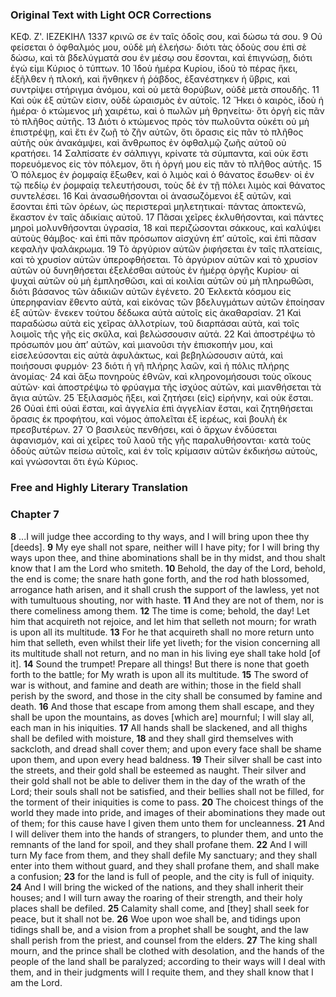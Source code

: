 ### Original Text with Light OCR Corrections

ΚΕΦ. Ζ'. ΙΕΖΕΚΙΗΛ 1337
κρινῶ σε ἐν ταῖς ὁδοῖς σου, καὶ δώσω τά σου.
9 Οὐ φείσεται ὁ ὀφθαλμός μου, οὐδὲ μὴ ἐλεήσω· διότι τὰς ὁδοὺς σου ἐπὶ σὲ δώσω, καὶ τὰ βδελύγματά σου ἐν μέσῳ σου ἔσονται, καὶ ἐπιγνώσῃ, διότι ἐγώ εἰμι Κύριος ὁ τύπτων.
10 Ἰδοὺ ἡμέρα Κυρίου, ἰδοὺ τὸ πέρας ἥκει, ἐξῆλθεν ἡ πλοκή, καὶ ἤνθηκεν ἡ ῥάβδος, ἐξανέστηκεν ἡ ὕβρις, καὶ συντρίψει στήριγμα ἀνόμου, καὶ οὐ μετὰ θορύβων, οὐδὲ μετὰ σπουδῆς.
11 Καὶ οὐκ ἐξ αὐτῶν εἰσιν, οὐδὲ ὡραισμὸς ἐν αὐτοῖς.
12 Ἤκει ὁ καιρὸς, ἰδοὺ ἡ ἡμέρα· ὁ κτώμενος μὴ χαιρέτω, καὶ ὁ πωλῶν μὴ θρηνείτω· ὅτι ὀργὴ εἰς πᾶν τὸ πλῆθος αὐτῆς.
13 Διότι ὁ κτώμενος πρὸς τὸν πωλοῦντα οὐκέτι οὐ μὴ ἐπιστρέψῃ, καὶ ἔτι ἐν ζωῇ τὸ ζῆν αὐτῶν, ὅτι ὅρασις εἰς πᾶν τὸ πλῆθος αὐτῆς οὐκ ἀνακάμψει, καὶ ἄνθρωπος ἐν ὀφθαλμῷ ζωῆς αὐτοῦ οὐ κρατήσει.
14 Σαλπίσατε ἐν σάλπιγγι, κρίνατε τὰ σύμπαντα, καὶ οὐκ ἔστι πορευόμενος εἰς τὸν πόλεμον, ὅτι ἡ ὀργή μου εἰς πᾶν τὸ πλῆθος αὐτῆς.
15 Ὁ πόλεμος ἐν ῥομφαίᾳ ἔξωθεν, καὶ ὁ λιμὸς καὶ ὁ θάνατος ἔσωθεν· οἱ ἐν τῷ πεδίῳ ἐν ῥομφαίᾳ τελευτήσουσι, τοὺς δὲ ἐν τῇ πόλει λιμὸς καὶ θάνατος συντελέσει.
16 Καὶ ἀνασωθήσονται οἱ ἀνασωζόμενοι ἐξ αὐτῶν, καὶ ἔσονται ἐπὶ τῶν ὀρέων, ὡς περιστεραὶ μηλετητικαί· πάντας ἀποκτενῶ, ἕκαστον ἐν ταῖς ἀδικίαις αὐτοῦ.
17 Πᾶσαι χεῖρες ἐκλυθήσονται, καὶ πάντες μηροὶ μολυνθήσονται ὑγρασία,
18 καὶ περιζώσονται σάκκους, καὶ καλύψει αὐτοὺς θάμβος· καὶ ἐπὶ πᾶν πρόσωπον αἰσχύνη ἐπ’ αὐτοῖς, καὶ ἐπὶ πᾶσαν κεφαλὴν ψαλάκρωμα.
19 Τὸ ἀργύριον αὐτῶν ῥιφήσεται ἐν ταῖς πλατείαις, καὶ τὸ χρυσίον αὐτῶν ὑπεροφθήσεται. Τὸ ἀργύριον αὐτῶν καὶ τὸ χρυσίον αὐτῶν οὐ δυνηθήσεται ἐξελέσθαι αὐτοὺς ἐν ἡμέρᾳ ὀργῆς Κυρίου· αἱ ψυχαὶ αὐτῶν οὐ μὴ ἐμπλησθῶσι, καὶ αἱ κοιλίαι αὐτῶν οὐ μὴ πληρωθῶσι, διότι βάσανος τῶν ἀδικιῶν αὐτῶν ἐγένετο.
20 Ἐκλεκτὰ κόσμου εἰς ὑπερηφανίαν ἔθεντο αὐτὰ, καὶ εἰκόνας τῶν βδελυγμάτων αὐτῶν ἐποίησαν ἐξ αὐτῶν· ἕνεκεν τούτου δέδωκα αὐτὰ αὐτοῖς εἰς ἀκαθαρσίαν.
21 Καὶ παραδώσω αὐτὰ εἰς χεῖρας ἀλλοτρίων, τοῦ διαρπάσαι αὐτὰ, καὶ τοῖς λοιμοῖς τῆς γῆς εἰς σκῦλα, καὶ βελώσσουσιν αὐτά.
22 Καὶ ἀποστρέψω τὸ πρόσωπόν μου ἀπ’ αὐτῶν, καὶ μιανοῦσι τὴν ἐπισκοπήν μου, καὶ εἰσελεύσονται εἰς αὐτὰ ἀφυλάκτως, καὶ βεβηλώσουσιν αὐτά, καὶ ποιήσουσι φυρμόν·
23 διότι ἡ γῆ πλήρης λαῶν, καὶ ἡ πόλις πλήρης ἀνομίας·
24 καὶ ἄξω πονηροὺς ἐθνῶν, καὶ κληρονομήσουσι τοὺς οἴκους αὐτῶν· καὶ ἀποστρέψω τὸ φρύαγμα τῆς ἰσχύος αὐτῶν, καὶ μιανθήσεται τὰ ἅγια αὐτῶν.
25 Ἐξιλασμὸς ἥξει, καὶ ζητήσει (εἰς) εἰρήνην, καὶ οὐκ ἔσται.
26 Οὐαὶ ἐπὶ οὐαὶ ἔσται, καὶ ἀγγελία ἐπὶ ἀγγελίαν ἔσται, καὶ ζητηθήσεται ὅρασις ἐκ προφήτου, καὶ νόμος ἀπολεῖται ἐξ ἱερέως, καὶ βουλὴ ἐκ πρεσβυτέρων.
27 Ὁ βασιλεὺς πενθήσει, καὶ ὁ ἄρχων ἐνδύσεται ἀφανισμόν, καὶ αἱ χεῖρες τοῦ λαοῦ τῆς γῆς παραλυθήσονται· κατὰ τοὺς ὁδοὺς αὐτῶν πείσω αὐτοῖς, καὶ ἐν τοῖς κρίμασιν αὐτῶν ἐκδικήσω αὐτοὺς, καὶ γνώσονται ὅτι ἐγὼ Κύριος.

### Free and Highly Literary Translation

### Chapter 7

**8** ...I will judge thee according to thy ways, and I will bring upon thee thy [deeds].
**9** My eye shall not spare, neither will I have pity; for I will bring thy ways upon thee, and thine abominations shall be in thy midst, and thou shalt know that I am the Lord who smiteth.
**10** Behold, the day of the Lord, behold, the end is come; the snare hath gone forth, and the rod hath blossomed, arrogance hath arisen, and it shall crush the support of the lawless, yet not with tumultuous shouting, nor with haste.
**11** And they are not of them, nor is there comeliness among them.
**12** The time is come; behold, the day! Let him that acquireth not rejoice, and let him that selleth not mourn; for wrath is upon all its multitude.
**13** For he that acquireth shall no more return unto him that selleth, even whilst their life yet liveth; for the vision concerning all its multitude shall not return, and no man in his living eye shall take hold [of it].
**14** Sound the trumpet! Prepare all things! But there is none that goeth forth to the battle; for My wrath is upon all its multitude.
**15** The sword of war is without, and famine and death are within; those in the field shall perish by the sword, and those in the city shall be consumed by famine and death.
**16** And those that escape from among them shall escape, and they shall be upon the mountains, as doves [which are] mournful; I will slay all, each man in his iniquities.
**17** All hands shall be slackened, and all thighs shall be defiled with moisture,
**18** and they shall gird themselves with sackcloth, and dread shall cover them; and upon every face shall be shame upon them, and upon every head baldness.
**19** Their silver shall be cast into the streets, and their gold shall be esteemed as naught. Their silver and their gold shall not be able to deliver them in the day of the wrath of the Lord; their souls shall not be satisfied, and their bellies shall not be filled, for the torment of their iniquities is come to pass.
**20** The choicest things of the world they made into pride, and images of their abominations they made out of them; for this cause have I given them unto them for uncleanness.
**21** And I will deliver them into the hands of strangers, to plunder them, and unto the remnants of the land for spoil, and they shall profane them.
**22** And I will turn My face from them, and they shall defile My sanctuary; and they shall enter into them without guard, and they shall profane them, and shall make a confusion;
**23** for the land is full of people, and the city is full of iniquity.
**24** And I will bring the wicked of the nations, and they shall inherit their houses; and I will turn away the roaring of their strength, and their holy places shall be defiled.
**25** Calamity shall come, and [they] shall seek for peace, but it shall not be.
**26** Woe upon woe shall be, and tidings upon tidings shall be, and a vision from a prophet shall be sought, and the law shall perish from the priest, and counsel from the elders.
**27** The king shall mourn, and the prince shall be clothed with desolation, and the hands of the people of the land shall be paralyzed; according to their ways will I deal with them, and in their judgments will I requite them, and they shall know that I am the Lord.